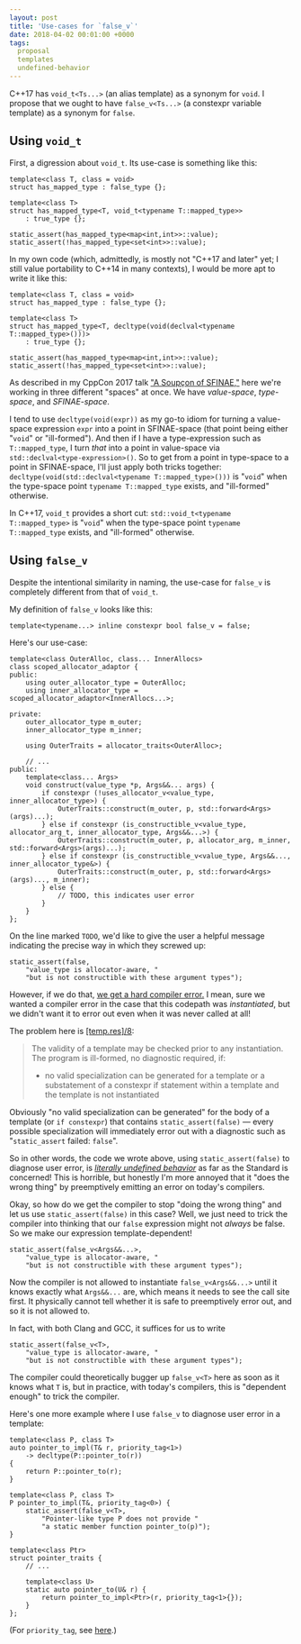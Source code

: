 ```yaml
---
layout: post
title: 'Use-cases for `false_v`'
date: 2018-04-02 00:01:00 +0000
tags:
  proposal
  templates
  undefined-behavior
---
```


C++17 has `void_t<Ts...>` (an alias template) as a synonym for `void`.
I propose that we ought to have `false_v<Ts...>` (a constexpr variable template)
as a synonym for `false`.


Using `void_t`
--------------

First, a digression about `void_t`. Its use-case is something like this:

    template<class T, class = void>
    struct has_mapped_type : false_type {};

    template<class T>
    struct has_mapped_type<T, void_t<typename T::mapped_type>>
        : true_type {};

    static_assert(has_mapped_type<map<int,int>>::value);
    static_assert(!has_mapped_type<set<int>>::value);

In my own code (which, admittedly, is mostly not "C++17 and later" yet;
I still value portability to C++14 in many contexts), I would be more apt
to write it like this:

    template<class T, class = void>
    struct has_mapped_type : false_type {};

    template<class T>
    struct has_mapped_type<T, decltype(void(declval<typename T::mapped_type>()))>
        : true_type {};

    static_assert(has_mapped_type<map<int,int>>::value);
    static_assert(!has_mapped_type<set<int>>::value);

As described in my CppCon 2017 talk ["A Soupçon of SFINAE,"](https://www.youtube.com/watch?v=ybaE9qlhHvw)
here we're working in three different "spaces" at once. We have _value-space_,
_type-space_, and _SFINAE-space_.

I tend to use `decltype(void(expr))` as my go-to idiom for
turning a value-space expression `expr` into a point in SFINAE-space
(that point being either "`void`" or "ill-formed"). And then if I have a
type-expression such as `T::mapped_type`, I turn _that_ into a point in value-space
via `std::declval<type-expression>()`. So to get from a point in type-space
to a point in SFINAE-space, I'll just apply both tricks together:
`decltype(void(std::declval<typename T::mapped_type>()))` is "`void`" when
the type-space point `typename T::mapped_type` exists, and "ill-formed" otherwise.

In C++17, `void_t` provides a short cut:
`std::void_t<typename T::mapped_type>` is "`void`" when
the type-space point `typename T::mapped_type` exists, and "ill-formed" otherwise.


Using `false_v`
---------------

Despite the intentional similarity in naming, the use-case for `false_v` is
completely different from that of `void_t`.

My definition of `false_v` looks like this:

    template<typename...> inline constexpr bool false_v = false;

Here's our use-case:

    template<class OuterAlloc, class... InnerAllocs>
    class scoped_allocator_adaptor {
    public:
        using outer_allocator_type = OuterAlloc;
        using inner_allocator_type = scoped_allocator_adaptor<InnerAllocs...>;

    private:
        outer_allocator_type m_outer;
        inner_allocator_type m_inner;

        using OuterTraits = allocator_traits<OuterAlloc>;

        // ...
    public:
        template<class... Args>
        void construct(value_type *p, Args&&... args) {
            if constexpr (!uses_allocator_v<value_type, inner_allocator_type>) {
                OuterTraits::construct(m_outer, p, std::forward<Args>(args)...);
            } else if constexpr (is_constructible_v<value_type, allocator_arg_t, inner_allocator_type, Args&&...>) {
                OuterTraits::construct(m_outer, p, allocator_arg, m_inner, std::forward<Args>(args)...);
            } else if constexpr (is_constructible_v<value_type, Args&&..., inner_allocator_type&>) {
                OuterTraits::construct(m_outer, p, std::forward<Args>(args)..., m_inner);
            } else {
                // TODO, this indicates user error
            }
        }
    };

On the line marked `TODO`, we'd like to give the user a helpful message
indicating the precise way in which they screwed up:

    static_assert(false, 
        "value_type is allocator-aware, "
        "but is not constructible with these argument types");

However, if we do that, [we get a hard compiler error.](https://wandbox.org/permlink/XRT8UQ1RuFUEHagg)
I mean, sure we wanted a compiler error in the case that this codepath was *instantiated*, but we
didn't want it to error out even when it was never called at all!

The problem here is [[temp.res]/8](http://eel.is/c++draft/temp.res#8):

> The validity of a template may be checked prior to any instantiation.
> The program is ill-formed, no diagnostic required, if:
>
> - no valid specialization can be generated for a template
>   or a substatement of a constexpr if statement within a template
>   and the template is not instantiated

Obviously "no valid specialization can be generated" for the body of a template
(or `if constexpr`) that contains `static_assert(false)` — every possible specialization
will immediately error out with a diagnostic such as "`static_assert` failed: `false`".

So in other words, the code we wrote above, using `static_assert(false)` to
diagnose user error, is [*literally undefined behavior*](https://stackoverflow.com/questions/22180312/)
as far as the
Standard is concerned! This is horrible, but honestly I'm more annoyed that
it "does the wrong thing" by preemptively emitting an error on today's compilers.

Okay, so how do we get the compiler to stop "doing the wrong thing" and let us
use `static_assert(false)` in this case? Well, we just need to trick the compiler
into thinking that our `false` expression might not *always* be false. So we make our
expression template-dependent!

    static_assert(false_v<Args&&...>,
        "value_type is allocator-aware, "
        "but is not constructible with these argument types");

Now the compiler is not allowed to instantiate `false_v<Args&&...>` until it
knows exactly what `Args&&...` are, which means it needs to see the call site
first. It physically cannot tell whether it is safe to preemptively error out,
and so it is not allowed to.

In fact, with both Clang and GCC, it suffices for us to write

    static_assert(false_v<T>,
        "value_type is allocator-aware, "
        "but is not constructible with these argument types");

The compiler could theoretically bugger up `false_v<T>` here as soon as it
knows what `T` is, but in practice, with today's compilers, this is "dependent enough"
to trick the compiler.

Here's one more example where I use `false_v` to diagnose user error
in a template:

    template<class P, class T>
    auto pointer_to_impl(T& r, priority_tag<1>)
        -> decltype(P::pointer_to(r))
    {
        return P::pointer_to(r);
    }

    template<class P, class T>
    P pointer_to_impl(T&, priority_tag<0>) {
        static_assert(false_v<T>,
            "Pointer-like type P does not provide "
            "a static member function pointer_to(p)");
    }

    template<class Ptr>
    struct pointer_traits {
        // ...

        template<class U>
        static auto pointer_to(U& r) {
            return pointer_to_impl<Ptr>(r, priority_tag<1>{});
        }
    };

(For `priority_tag`, see [here](/blog/2018/03/19/customization-points-for-functions).)
